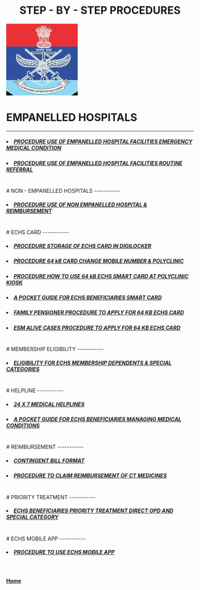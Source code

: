 #	<center>STEP - BY - STEP PROCEDURES </center>
![alt text](https://github.com/echscoregroup/images/blob/main/Screenshot%202021-05-31%20092723.jpg?raw=true) 

#	EMPANELLED HOSPITALS
-----------
<h5><li><a href="https://github.com/echscoregroup/ECHS-CORE-GROUP/raw/main/PROCEDURES/PROCEDURE%20USE%20OF%20EMPANELLED%20HOSPITAL%20FACILITIES%20EMERGENCY%20MEDICAL%20CONDITION.pdf">PROCEDURE USE OF EMPANELLED HOSPITAL FACILITIES EMERGENCY MEDICAL CONDITION</a></li></h5>
<h5><li><a href="https://github.com/echscoregroup/ECHS-CORE-GROUP/raw/main/PROCEDURES/PROCEDURE%20USE%20OF%20EMPANELLED%20HOSPITAL%20FACILITIES%20ROUTINE%20REFERRAL.pdf">PROCEDURE USE OF EMPANELLED HOSPITAL FACILITIES ROUTINE REFERRAL</a></li></h5>
<br>
#	NON - EMPANELLED HOSPITALS
-----------
<h5><li><a href="https://github.com/echscoregroup/ECHS-CORE-GROUP/raw/main/PROCEDURES/PROCEDURE%20USE%20OF%20NON%20EMPANELLED%20HOSPITAL%20&%20REIMBURSEMENT.pdf">PROCEDURE USE OF NON EMPANELLED HOSPITAL & REIMBURSEMENT</a></li></h5>
<br>
#	ECHS CARD
-----------
  <h5><li><a href="https://github.com/echscoregroup/ECHS-CORE-GROUP/raw/main/PROCEDURES/PROCEDURE%20STORAGE%20OF%20ECHS%20CARD%20IN%20DIGILOCKER.pdf">PROCEDURE STORAGE OF ECHS CARD IN DIGILOCKER</a></li></h5>
<h5><li><a href="https://github.com/echscoregroup/ECHS-CORE-GROUP/raw/main/PROCEDURES/PROCEDURE%2064%20kB%20CARD%20CHANGE%20MOBILE%20NUMBER%20&%20POLYCLINIC.pdf">PROCEDURE 64 kB CARD CHANGE MOBILE NUMBER & POLYCLINIC</a></li></h5>
<h5><li><a href="https://github.com/echscoregroup/ECHS-CORE-GROUP/raw/main/PROCEDURES/PROCEDURE%20HOW%20TO%20USE%2064%20kB%20ECHS%20SMART%20CARD%20AT%20POLYCLINIC%20KIOSK.pdf">PROCEDURE HOW TO USE 64 kB ECHS SMART CARD AT POLYCLINIC KIOSK</a></li></h5>
<h5><li><a href="https://github.com/echscoregroup/ECHS-CORE-GROUP/raw/main/PROCEDURES/A%20POCKET%20GUIDE%20FOR%20ECHS%20BENEFICIARIES%20SMART%20CARD.pdf">A POCKET GUIDE FOR ECHS BENEFICIARIES SMART CARD</a></li></h5>
<h5><li><a href="https://github.com/echscoregroup/ECHS-CORE-GROUP/raw/main/PROCEDURES/FAMILY%20PENSIONER%20PROCEDURE%20TO%20APPLY%20FOR%2064%20KB%20ECHS%20CARD.pdf">FAMILY PENSIONER PROCEDURE TO APPLY FOR 64 KB ECHS CARD</a></li></h5>
<h5><li><a href="https://github.com/echscoregroup/ECHS-CORE-GROUP/raw/main/PROCEDURES/ESM%20ALIVE%20CASES%20PROCEDURE%20TO%20APPLY%20FOR%2064%20KB%20ECHS%20CARD.pdf">ESM ALIVE CASES PROCEDURE TO APPLY FOR 64 KB ECHS CARD</a></li></h5>
<br>
#	MEMBERSHIP ELIGIBILITY  
-----------
<h5><li><a href="https://github.com/echscoregroup/ECHS-CORE-GROUP/raw/main/PROCEDURES/ELIGIBILITY%20FOR%20ECHS%20MEMBERSHIP%20DEPENDENTS%20&%20SPECIAL%20CATEGORIES.pdf">ELIGIBILITY FOR ECHS MEMBERSHIP DEPENDENTS & SPECIAL CATEGORIES</a></li></h5>
<br>
#	HELPLINE 
-----------
<h5><li><a href="https://github.com/echscoregroup/ECHS-CORE-GROUP/raw/main/PROCEDURES/24%20X%207%20MEDICAL%20HELPLINES.pdf">24 X 7 MEDICAL HELPLINES</a></li></h5>
<h5><li><a href="https://github.com/echscoregroup/ECHS-CORE-GROUP/raw/main/PROCEDURES/A%20POCKET%20GUIDE%20FOR%20ECHS%20BENEFICIARIES%20MANAGING%20MEDICAL%20CONDITIONS.pdf">A POCKET GUIDE FOR ECHS BENEFICIARIES MANAGING MEDICAL CONDITIONS</a></li></h5>
<br>
#	REIMBURSEMENT 
-----------
<h5><li><a href="https://github.com/echscoregroup/ECHS-CORE-GROUP/raw/main/PROCEDURES/CONTINGENT%20BILL%20FORMAT.pdf">CONTINGENT BILL FORMAT</a></li></h5>
<h5><li><a href="https://github.com/echscoregroup/ECHS-CORE-GROUP/raw/main/PROCEDURES/PROCEDURE%20TO%20CLAIM%20REIMBURSEMENT%20OF%20CT%20MEDICINES.pdf">PROCEDURE TO CLAIM REIMBURSEMENT OF CT MEDICINES</a></li></h5>
<br>
#	PRIORITY TREATMENT 
-----------
<h5><li><a href="https://github.com/echscoregroup/ECHS-CORE-GROUP/raw/main/PROCEDURES/ECHS%20BENEFICIARIES%20PRIORITY%20TREATMENT%20DIRECT%20OPD%20AND%20SPECIAL%20CATEGORY.pdf">ECHS BENEFICIARIES PRIORITY TREATMENT DIRECT OPD AND SPECIAL CATEGORY</a></li></h5>
<br>
#	ECHS MOBILE APP 
-----------
<h5><li><a href="https://github.com/echscoregroup/Helping-Hands-For-ECHS/raw/main/PROCEDURES/PROCEDURE%20%20TO%20USE%20ECHS%20MOBILE%20APP.pdf">PROCEDURE TO USE ECHS MOBILE APP</a></li></h5>

<br>

 <h4><a href="https://echscoregroup.github.io/Helping-Hands-For-ECHS/">Home</a></h4><br>
